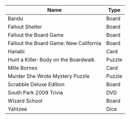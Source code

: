 
| Name                                                 | Type      |
| ---------------------------------------------------- | --------- |
| Bandu                                                | Board     |
| Fallout Shelter                                      | Board     |
| Fallout the Board Game                               | Board     |
| Fallout the Board Game: New California               | Board     |
| Hanabi                                               | Card      |
| Hunt a Killer: Body on the Boardwalk                 | Puzzle    |
| Mille Bornes                                         | Card      |
| Murder She Wrote Mystery Puzzle                      | Puzzle    |
| Scrabble Deluxe Edition                              | Board     |
| South Park 2009 Trivia                               | DVD       |
| Wizard School                                        | Board     |
| Yahtzee                                              | Dice      |
